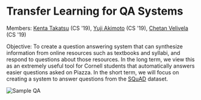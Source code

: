 # Transfer Learning for QA Systems

Members: 
[Kenta Takatsu](https://github.com/Kenta426) (CS '19),
[Yuji Akimoto](https://github.com/yujiakimoto) (CS '19),
[Chetan Velivela](https://github.com/Srivelivela) (CS '19)

Objective: To create a question answering system that can
synthesize information from online resources such as textbooks
and syllabi, and respond to questions about those resources.
In the long term, we view this as an extremely useful tool
for Cornell students that automatically answers easier questions
asked on Piazza. In the short term, we will focus on creating
a system to answer questions from the 
[SQuAD](https://rajpurkar.github.io/SQuAD-explorer/) dataset.
  
  
![Sample QA](https://tensorflowkorea.files.wordpress.com/2016/06/squad-explore.png)

